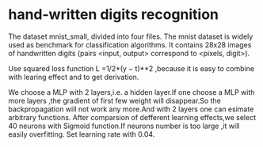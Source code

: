 # hand-written digits recognition

The dataset mnist_small, divided into four files. The mnist dataset is widely used as benchmark for classification algorithms. It contains 28x28 images of handwritten digits (pairs <input, output> correspond to <pixels, digit>).


Use squared loss function L =1/2*(y − t)**2 ,because it is easy to combine with learing effect and to get derivation.

We choose a MLP with 2 layers,i.e. a hidden layer.If one choose a MLP with more layers ,the gradient of first few weight will disappear.So the backpropagation will not work any more.And with 2 layers one can esimate
arbitrary functions.
After comparsion of defferent learning effects,we select 40 neurons with Sigmoid function.If neurons number is too large ,it will easily overfitting.
Set learning rate with 0.04.

